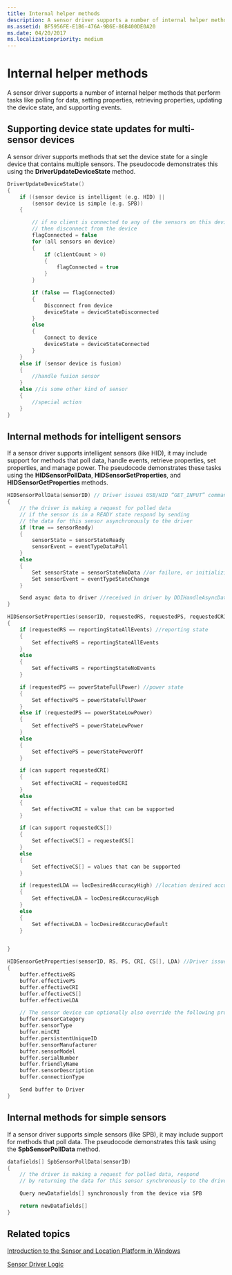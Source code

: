 ```yaml
---
title: Internal helper methods
description: A sensor driver supports a number of internal helper methods that perform tasks like polling for data, setting properties, retrieving properties, updating the device state, and supporting events.
ms.assetid: BF5956FE-E1B6-476A-9B6E-86B400DE0A20
ms.date: 04/20/2017
ms.localizationpriority: medium
---
```


# Internal helper methods

A sensor driver supports a number of internal helper methods that perform tasks like polling for data, setting properties, retrieving properties, updating the device state, and supporting events.

## Supporting device state updates for multi-sensor devices

A sensor driver supports methods that set the device state for a single device that contains multiple sensors. The pseudocode demonstrates this using the **DriverUpdateDeviceState** method.

```cpp
DriverUpdateDeviceState()
{
    if ((sensor device is intelligent (e.g. HID) ||
        (sensor device is simple (e.g. SPB))
    {

        // if no client is connected to any of the sensors on this device
        // then disconnect from the device
        flagConnected = false
        for (all sensors on device)
        {
            if (clientCount > 0)
            {
                flagConnected = true
            }
        }

        if (false == flagConnected)
        {
            Disconnect from device
            deviceState = deviceStateDisconnected
        }
        else
        {
            Connect to device
            deviceState = deviceStateConnected
        }
    }
    else if (sensor device is fusion)
    {
        //handle fusion sensor
    }
    else //is some other kind of sensor
    {
        //special action
    }
}
```

## Internal methods for intelligent sensors

If a sensor driver supports intelligent sensors (like HID), it may include support for methods that poll data, handle events, retrieve properties, set properties, and manage power. The pseudocode demonstrates these tasks using the **HIDSensorPollData**, **HIDSensorSetProperties**, and **HIDSensorGetProperties** methods.

```cpp
HIDSensorPollData(sensorID) // Driver issues USB/HID “GET_INPUT” command to the sensor device
{
    // the driver is making a request for polled data
    // if the sensor is in a READY state respond by sending
    // the data for this sensor asynchronously to the driver
    if (true == sensorReady)
    {
        sensorState = sensorStateReady
        sensorEvent = eventTypeDataPoll
    }
    else
    {
        Set sensorState = sensorStateNoData //or failure, or initializing, or not available as appropriate
        Set sensorEvent = eventTypeStateChange
    }

    Send async data to driver //received in driver by DDIHandleAsyncDataEvent()
}
```

```cpp
HIDSensorSetProperties(sensorID, requestedRS, requestedPS, requestedCRI, requestedCS[], requestedLDA) //SET_FEATURE
{
    if (requestedRS == reportingStateAllEvents) //reporting state
    {
        Set effectiveRS = reportingStateAllEvents
    }
    else
    {
        Set effectiveRS = reportingStateNoEvents
    }

    if (requestedPS == powerStateFullPower) //power state
    {
        Set effectivePS = powerStateFullPower
    }
    else if (requestedPS == powerStateLowPower)
    {
        Set effectivePS = powerStateLowPower
    }
    else
    {
        Set effectivePS = powerStatePowerOff
    }

    if (can support requestedCRI)
    {
        Set effectiveCRI = requestedCRI
    }
    else
    {
        Set effectiveCRI = value that can be supported
    }

    if (can support requestedCS[])
    {
        Set effectiveCS[] = requestedCS[]
    }
    else
    {
        Set effectiveCS[] = values that can be supported
    }

    if (requestedLDA == locDesiredAccuracyHigh) //location desired accuracy
    {
        Set effectiveLDA = locDesiredAccuracyHigh
    }
    else
    {
        Set effectiveLDA = locDesiredAccuracyDefault
    }


}
```

```cpp
HIDSensorGetProperties(sensorID, RS, PS, CRI, CS[], LDA) //Driver issues USB/HID “GET_FEATURE” command to the sensor
{
    buffer.effectiveRS
    buffer.effectivePS
    buffer.effectiveCRI
    buffer.effectiveCS[]
    buffer.effectiveLDA

    // The sensor device can optionally also override the following properties
    buffer.sensorCategory
    buffer.sensorType
    buffer.minCRI
    buffer.persistentUniqueID
    buffer.sensorManufacturer
    buffer.sensorModel
    buffer.serialNumber
    buffer.friendlyName
    buffer.sensorDescription
    buffer.connectionType

    Send buffer to Driver
}
```

## Internal methods for simple sensors

If a sensor driver supports simple sensors (like SPB), it may include support for methods that poll data. The pseudocode demonstrates this task using the **SpbSensorPollData** method.

```cpp
datafields[] SpbSensorPollData(sensorID)
{
    // the driver is making a request for polled data, respond
    // by returning the data for this sensor synchronously to the driver

    Query newDatafields[] synchronously from the device via SPB

    return newDatafields[]
}
```

## Related topics

[Introduction to the Sensor and Location Platform in Windows](/windows-hardware/drivers/sensors/)

[Sensor Driver Logic](/windows-hardware/drivers/sensors/driver-logic--pseudo-code-)
